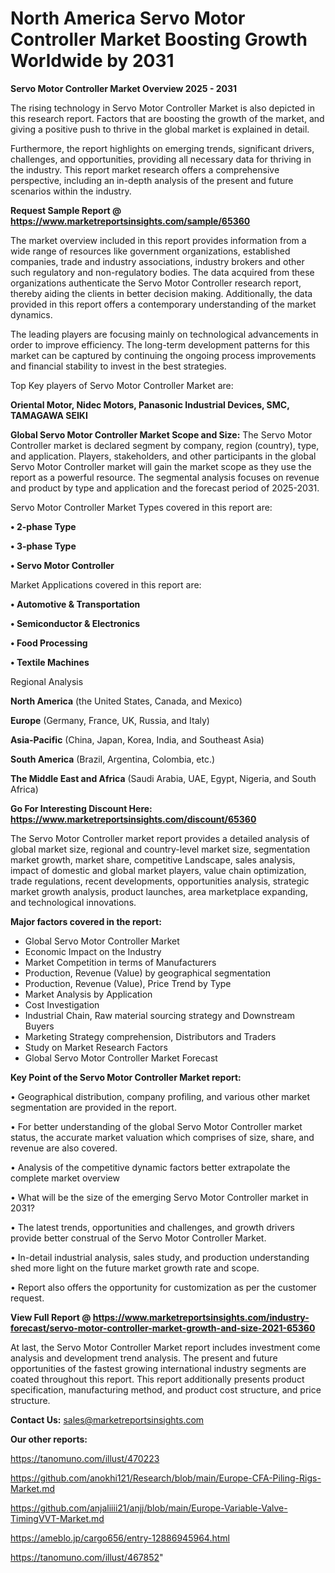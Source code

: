 # North America Servo Motor Controller Market Boosting Growth Worldwide by 2031

<Strong> Servo Motor Controller Market Overview 2025 - 2031</strong>

The rising technology in Servo Motor Controller Market is also depicted in this research report. Factors that are boosting the growth of the market, and giving a positive push to thrive in the global market is explained in detail.

Furthermore, the report highlights on emerging trends, significant drivers, challenges, and opportunities, providing all necessary data for thriving in the industry. This report market research offers a comprehensive perspective, including an in-depth analysis of the present and future scenarios within the industry.

<strong>Request Sample Report @ <a href=https://www.marketreportsinsights.com/sample/65360>https://www.marketreportsinsights.com/sample/65360</a></strong>

The market overview included in this report provides information from a wide range of resources like government organizations, established companies, trade and industry associations, industry brokers and other such regulatory and non-regulatory bodies. The data acquired from these organizations authenticate the Servo Motor Controller research report, thereby aiding the clients in better decision making. Additionally, the data provided in this report offers a contemporary understanding of the market dynamics.

The leading players are focusing mainly on technological advancements in order to improve efficiency. The long-term development patterns for this market can be captured by continuing the ongoing process improvements and financial stability to invest in the best strategies.

Top Key players of Servo Motor Controller Market are:

<strong>Oriental Motor, Nidec Motors, Panasonic Industrial Devices, SMC, TAMAGAWA SEIKI</strong>

<strong><b>Global Servo Motor Controller Market Scope and Size:</b></strong>
The Servo Motor Controller market is declared segment by company, region (country), type, and application. Players, stakeholders, and other participants in the global Servo Motor Controller market will gain the market scope as they use the report as a powerful resource. The segmental analysis focuses on revenue and product by type and application and the forecast period of 2025-2031.

Servo Motor Controller Market Types covered in this report are:

<strong>• 2-phase Type

• 3-phase Type

• Servo Motor Controller</strong>

Market Applications covered in this report are:

<strong>• Automotive & Transportation

• Semiconductor & Electronics

• Food Processing

• Textile Machines</strong> 

Regional Analysis

<strong>North America</strong> (the United States, Canada, and Mexico)

<strong>Europe</strong> (Germany, France, UK, Russia, and Italy)

<strong>Asia-Pacific</strong> (China, Japan, Korea, India, and Southeast Asia)

<strong>South America</strong> (Brazil, Argentina, Colombia, etc.)

<strong>The Middle East and Africa</strong> (Saudi Arabia, UAE, Egypt, Nigeria, and South Africa)

<strong>Go For Interesting Discount Here: <a href=https://www.marketreportsinsights.com/discount/65360>https://www.marketreportsinsights.com/discount/65360</a></strong>

The Servo Motor Controller market report provides a detailed analysis of global market size, regional and country-level market size, segmentation market growth, market share, competitive Landscape, sales analysis, impact of domestic and global market players, value chain optimization, trade regulations, recent developments, opportunities analysis, strategic market growth analysis, product launches, area marketplace expanding, and technological innovations.

<strong><b>Major factors covered in the report:</b></strong>
<ul>
  <li>Global Servo Motor Controller Market </li>
  <li>Economic Impact on the Industry</li>
  <li>Market Competition in terms of Manufacturers</li>
  <li>Production, Revenue (Value) by geographical segmentation</li>
  <li>Production, Revenue (Value), Price Trend by Type</li>
  <li>Market Analysis by Application</li>
  <li>Cost Investigation</li>
  <li>Industrial Chain, Raw material sourcing strategy and Downstream Buyers</li>
  <li>Marketing Strategy comprehension, Distributors and Traders</li>
  <li>Study on Market Research Factors</li>
  <li>Global Servo Motor Controller Market Forecast</li>
</ul>

<strong><b>Key Point of the Servo Motor Controller Market report:</b></strong>

• Geographical distribution, company profiling, and various other market segmentation are provided in the report.

• For better understanding of the global Servo Motor Controller market status, the accurate market valuation which comprises of size, share, and revenue are also covered.

• Analysis of the competitive dynamic factors better extrapolate the complete market overview

• What will be the size of the emerging Servo Motor Controller market in 2031?

• The latest trends, opportunities and challenges, and growth drivers provide better construal of the Servo Motor Controller Market.

• In-detail industrial analysis, sales study, and production understanding shed more light on the future market growth rate and scope.

• Report also offers the opportunity for customization as per the customer request.

<strong><b>View Full Report @ <a href=https://www.marketreportsinsights.com/industry-forecast/servo-motor-controller-market-growth-and-size-2021-65360>https://www.marketreportsinsights.com/industry-forecast/servo-motor-controller-market-growth-and-size-2021-65360</a></b></strong>


At last, the Servo Motor Controller Market report includes investment come analysis and development trend analysis. The present and future opportunities of the fastest growing international industry segments are coated throughout this report. This report additionally presents product specification, manufacturing method, and product cost structure, and price structure.

<strong>Contact Us:</strong>
sales@marketreportsinsights.com

<strong>Our other reports:</strong>

<a href=https://tanomuno.com/illust/470223>https://tanomuno.com/illust/470223</a>

<a href=https://github.com/anokhi121/Research/blob/main/Europe-CFA-Piling-Rigs-Market.md>https://github.com/anokhi121/Research/blob/main/Europe-CFA-Piling-Rigs-Market.md</a>

<a href=https://github.com/anjaliiii21/anjj/blob/main/Europe-Variable-Valve-TimingVVT-Market.md>https://github.com/anjaliiii21/anjj/blob/main/Europe-Variable-Valve-TimingVVT-Market.md</a>

<a href=https://ameblo.jp/cargo656/entry-12886945964.html>https://ameblo.jp/cargo656/entry-12886945964.html</a>

<a href=https://tanomuno.com/illust/467852>https://tanomuno.com/illust/467852</a>"
